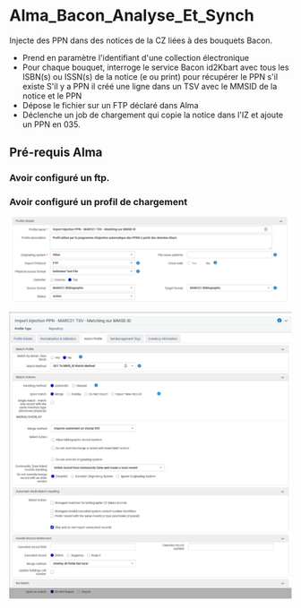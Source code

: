# Alma_Bacon_Analyse_Et_Synch
Injecte des PPN dans des notices de la CZ liées à des bouquets Bacon.
  - Prend en paramètre l'identifiant d'une collection électronique
  - Pour chaque bouquet, interroge le service Bacon id2Kbart avec tous les ISBN(s) ou ISSN(s) de la notice (e ou print) pour récupérer le PPN s'il existe
S'il y a PPN il créé une ligne dans un TSV avec le MMSID de la notice et le PPN
  - Dépose le fichier sur un FTP déclaré dans Alma
  - Déclenche un job de chargement qui copie la notice dans l'IZ et ajoute un PPN en 035.

## Pré-requis Alma
### Avoir configuré un ftp.

### Avoir configuré un profil de chargement 
![](Media/Profile_Details.png)

![](Media/Match_Profile.png)
